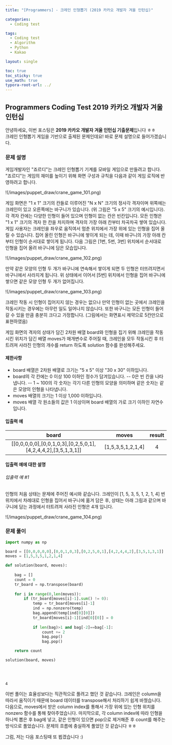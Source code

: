 ```yaml
---
title: "[Programmers] - 크레인 인형뽑기 (2019 카카오 개발자 겨울 인턴십)"

categories:
  - Coding test

tags:
  - Coding test
  - Algorithm
  - Python
  - Kakao

layout: single

toc: true
toc_sticky: true
use_math: true
typora-root-url: ../
---
```


## Programmers Coding Test 2019 카카오 개발자 겨울 인턴십

안녕하세요, 이번 포스팅은 **2019 카카오 개발자 겨울 인턴십 기출문제**입니다 ㅎㅎ  
크레인 인형뽑기 게임을 기반으로 출제된 문제인데요! 바로 문제 설명으로 들어가겠습니다.

### 문제 설명

게임개발자인 "죠르디"는 크레인 인형뽑기 기계를 모바일 게임으로 만들려고 합니다.  
"죠르디"는 게임의 재미를 높이기 위해 화면 구성과 규칙을 다음과 같이 게임 로직에 반영하려고 합니다.  

!(/images/puppet_draw/crane_game_101.png)  

게임 화면은 "1 x 1" 크기의 칸들로 이루어진 "N x N" 크기의 정사각 격자이며 위쪽에는 크레인이 있고 오른쪽에는 바구니가 있습니다. (위 그림은 "5 x 5" 크기의 예시입니다). 각 격자 칸에는 다양한 인형이 들어 있으며 인형이 없는 칸은 빈칸입니다. 모든 인형은 "1 x 1" 크기의 격자 한 칸을 차지하며 격자의 가장 아래 칸부터 차곡차곡 쌓여 있습니다. 게임 사용자는 크레인을 좌우로 움직여서 멈춘 위치에서 가장 위에 있는 인형을 집어 올릴 수 있습니다. 집어 올린 인형은 바구니에 쌓이게 되는 데, 이때 바구니의 가장 아래 칸부터 인형이 순서대로 쌓이게 됩니다. 다음 그림은 [1번, 5번, 3번] 위치에서 순서대로 인형을 집어 올려 바구니에 담은 모습입니다.  


!(/images/puppet_draw/crane_game_102.png)

만약 같은 모양의 인형 두 개가 바구니에 연속해서 쌓이게 되면 두 인형은 터뜨려지면서 바구니에서 사라지게 됩니다. 위 상태에서 이어서 [5번] 위치에서 인형을 집어 바구니에 쌓으면 같은 모양 인형 두 개가 없어집니다.  

!(/images/puppet_draw/crane_game_103.png)

크레인 작동 시 인형이 집어지지 않는 경우는 없으나 만약 인형이 없는 곳에서 크레인을 작동시키는 경우에는 아무런 일도 일어나지 않습니다. 또한 바구니는 모든 인형이 들어갈 수 있을 만큼 충분히 크다고 가정합니다. (그림에서는 화면표시 제약으로 5칸만으로 표현하였음)

게임 화면의 격자의 상태가 담긴 2차원 배열 board와 인형을 집기 위해 크레인을 작동시킨 위치가 담긴 배열 moves가 매개변수로 주어질 때, 크레인을 모두 작동시킨 후 터트려져 사라진 인형의 개수를 return 하도록 solution 함수를 완성해주세요.

#### 제한사항

- board 배열은 2차원 배열로 크기는 "5 x 5" 이상 "30 x 30" 이하입니다.
- board의 각 칸에는 0 이상 100 이하인 정수가 담겨있습니다.
-- 0은 빈 칸을 나타냅니다.
-- 1 ~ 100의 각 숫자는 각기 다른 인형의 모양을 의미하며 같은 숫자는 같은 모양의 인형을 나타냅니다.
- moves 배열의 크기는 1 이상 1,000 이하입니다.
- moves 배열 각 원소들의 값은 1 이상이며 board 배열의 가로 크기 이하인 자연수입니다.

#### 입출력 예  

|board|moves|result|
|:---:|:---:|:---:|
|[[0,0,0,0,0],[0,0,1,0,3],[0,2,5,0,1],[4,2,4,4,2],[3,5,1,3,1]]|[1,5,3,5,1,2,1,4]|4|

#### 입출력 예에 대한 설명

###### 입출력 예 #1

인형의 처음 상태는 문제에 주어진 예시와 같습니다. 크레인이 [1, 5, 3, 5, 1, 2, 1, 4] 번 위치에서 차례대로 인형을 집어서 바구니에 옮겨 담은 후, 상태는 아래 그림과 같으며 바구니에 담는 과정에서 터트려져 사라진 인형은 4개 입니다.  

!(/images/puppet_draw/crane_game_104.png)

### 문제 풀이


```python
import numpy as np

board = [[0,0,0,0,0],[0,0,1,0,3],[0,2,5,0,1],[4,2,4,4,2],[3,5,1,3,1]]
moves = [1,5,3,5,1,2,1,4]

def solution(board, moves):
    
    bag = []  
    count = 0
    tr_board = np.transpose(board)
    
    for i in range(0,len(moves)):
        if (tr_board[moves[i]-1].sum() != 0):
            temp = tr_board[moves[i]-1]
            ind = np.nonzero(temp)
            bag.append(temp[ind[0][0]])
            tr_board[moves[i]-1][ind[0][0]] = 0
            
            if len(bag)>1 and bag[-2]==bag[-1]:
                count += 2 
                bag.pop()
                bag.pop()

    return count

solution(board, moves)
            
            
    

```




    4



이번 풀이는 효율성보다는 직관적으로 풀려고 했던 것 같습니다. 크레인은 column을 따라서 움직이기 때문에 board 데이터를 transpose해서 처리하기 쉽게 바꿨습니다. 다음으로, moves에서 받은 column index를 통해서 가장 위에 있는 인형 위치를 nonzero 함수를 통해 찾아주었습니다. 마지막으로, 각 column index에 따라 인형을 하나씩 뽑은 후 bag에 넣고, 같은 인형이 있으면 pop으로 제거해준 후 count를 해주는 방식으로 풀었습니다. 문제의 흐름에 충실하게 풀었던 것 같습니다 ㅎㅎ  

그럼, 저는 다음 포스팅때 또 뵙겠습니다 :)